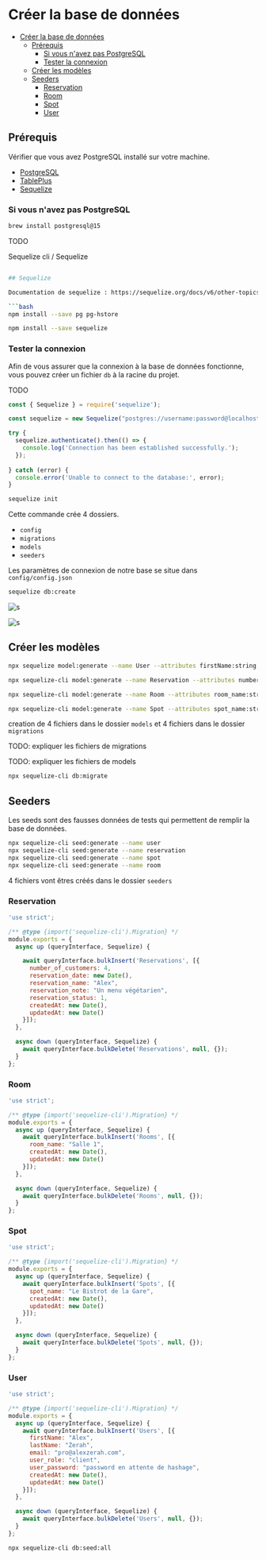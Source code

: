 # Créer la base de données

- [Créer la base de données](#créer-la-base-de-données)
  - [Prérequis](#prérequis)
    - [Si vous n'avez pas PostgreSQL](#si-vous-navez-pas-postgresql)
    - [Tester la connexion](#tester-la-connexion)
  - [Créer les modèles](#créer-les-modèles)
  - [Seeders](#seeders)
    - [Reservation](#reservation)
    - [Room](#room)
    - [Spot](#spot)
    - [User](#user)

## Prérequis

Vérifier que vous avez PostgreSQL installé sur votre machine.

- [PostgreSQL](https://www.postgresql.org/download/)
- [TablePlus](https://tableplus.com/)
- [Sequelize](https://sequelize.org/)

### Si vous n'avez pas PostgreSQL

```bash
brew install postgresql@15
```

TODO

Sequelize cli / Sequelize

```bash

## Sequelize

Documentation de sequelize : https://sequelize.org/docs/v6/other-topics/migrations/#installing-the-cli

```bash
npm install --save pg pg-hstore
```

```bash
npm install --save sequelize
```

### Tester la connexion

Afin de vous assurer que la connexion à la base de données fonctionne, vous pouvez créer un fichier `db` à la racine du projet.

TODO

```js
const { Sequelize } = require('sequelize');

const sequelize = new Sequelize("postgres://username:password@localhost:5432/postgres");

try {
  sequelize.authenticate().then(() => {
    console.log('Connection has been established successfully.');
  });
  
} catch (error) {
  console.error('Unable to connect to the database:', error);
}
```

```bash
sequelize init
```

Cette commande crée 4 dossiers.

- `config`
- `migrations`
- `models`
- `seeders`

Les paramètres de connexion de notre base se situe dans `config/config.json`

```bash
sequelize db:create
```

![s](tableplus-connexion.png)

![s](tableplus-creation.png)


## Créer les modèles

```bash
npx sequelize model:generate --name User --attributes firstName:string,lastName:string,email:string,user_role:string,user_password:string
```

```bash
npx sequelize-cli model:generate --name Reservation --attributes number_of_customers:integer,reservation_date:date,reservation_name:string,reservation_note:string,reservation_status:integer
```

```bash
npx sequelize-cli model:generate --name Room --attributes room_name:string
```

```bash
npx sequelize-cli model:generate --name Spot --attributes spot_name:string
```

creation de 4 fichiers dans le dossier `models` et 4 fichiers dans le dossier `migrations`

TODO: expliquer les fichiers de migrations

TODO: expliquer les fichiers de models

```bash
npx sequelize-cli db:migrate
```

## Seeders

Les seeds sont des fausses données de tests qui permettent de remplir la base de données.

```bash
npx sequelize-cli seed:generate --name user
npx sequelize-cli seed:generate --name reservation
npx sequelize-cli seed:generate --name spot
npx sequelize-cli seed:generate --name room
```

4 fichiers vont êtres créés dans le dossier `seeders`

### Reservation

```js
'use strict';

/** @type {import('sequelize-cli').Migration} */
module.exports = {
  async up (queryInterface, Sequelize) {

    await queryInterface.bulkInsert('Reservations', [{
      number_of_customers: 4,
      reservation_date: new Date(),
      reservation_name: "Alex",
      reservation_note: "Un menu végétarien",
      reservation_status: 1,
      createdAt: new Date(),
      updatedAt: new Date()
    }]);
  },

  async down (queryInterface, Sequelize) {
    await queryInterface.bulkDelete('Reservations', null, {});
  }
};

```

### Room

```js
'use strict';

/** @type {import('sequelize-cli').Migration} */
module.exports = {
  async up (queryInterface, Sequelize) {
    await queryInterface.bulkInsert('Rooms', [{
      room_name: "Salle 1",
      createdAt: new Date(),
      updatedAt: new Date()
    }]);
  },

  async down (queryInterface, Sequelize) {
    await queryInterface.bulkDelete('Rooms', null, {});
  }
};

```

### Spot

```js
'use strict';

/** @type {import('sequelize-cli').Migration} */
module.exports = {
  async up (queryInterface, Sequelize) {
    await queryInterface.bulkInsert('Spots', [{
      spot_name: "Le Bistrot de la Gare",
      createdAt: new Date(),
      updatedAt: new Date()
    }]);
  },

  async down (queryInterface, Sequelize) {
    await queryInterface.bulkDelete('Spots', null, {});
  }
};

```

### User

```js
'use strict';

/** @type {import('sequelize-cli').Migration} */
module.exports = {
  async up (queryInterface, Sequelize) {
    await queryInterface.bulkInsert('Users', [{
      firstName: "Alex",
      lastName: "Zerah",
      email: "pro@alexzerah.com",
      user_role: "client",
      user_password: "password en attente de hashage",
      createdAt: new Date(),
      updatedAt: new Date()
    }]);
  },

  async down (queryInterface, Sequelize) {
    await queryInterface.bulkDelete('Users', null, {});
  }
};

```

```bash
npx sequelize-cli db:seed:all
```
